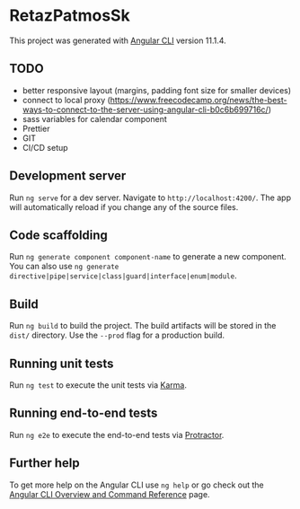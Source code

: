 # RetazPatmosSk

This project was generated with [Angular CLI](https://github.com/angular/angular-cli) version 11.1.4.

## TODO
* better responsive layout (margins, padding font size for smaller devices)
* connect to local proxy (https://www.freecodecamp.org/news/the-best-ways-to-connect-to-the-server-using-angular-cli-b0c6b699716c/)
* sass variables for calendar component
* Prettier
* GIT
* CI/CD setup

## Development server

Run `ng serve` for a dev server. Navigate to `http://localhost:4200/`. The app will automatically reload if you change any of the source files.

## Code scaffolding

Run `ng generate component component-name` to generate a new component. You can also use `ng generate directive|pipe|service|class|guard|interface|enum|module`.

## Build

Run `ng build` to build the project. The build artifacts will be stored in the `dist/` directory. Use the `--prod` flag for a production build.

## Running unit tests

Run `ng test` to execute the unit tests via [Karma](https://karma-runner.github.io).

## Running end-to-end tests

Run `ng e2e` to execute the end-to-end tests via [Protractor](http://www.protractortest.org/).

## Further help

To get more help on the Angular CLI use `ng help` or go check out the [Angular CLI Overview and Command Reference](https://angular.io/cli) page.
